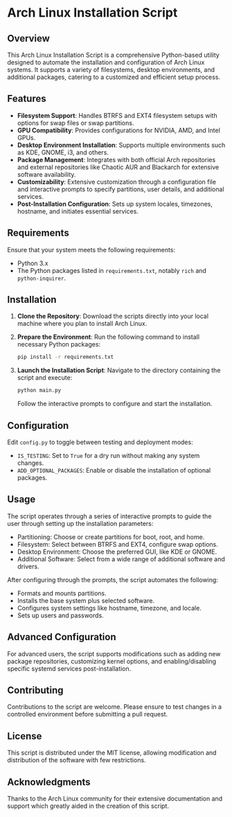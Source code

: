 # Arch Linux Installation Script

## Overview

This Arch Linux Installation Script is a comprehensive Python-based utility designed to automate the installation and configuration of Arch Linux systems. It supports a variety of filesystems, desktop environments, and additional packages, catering to a customized and efficient setup process.

## Features

- **Filesystem Support**: Handles BTRFS and EXT4 filesystem setups with options for swap files or swap partitions.
- **GPU Compatibility**: Provides configurations for NVIDIA, AMD, and Intel GPUs.
- **Desktop Environment Installation**: Supports multiple environments such as KDE, GNOME, i3, and others.
- **Package Management**: Integrates with both official Arch repositories and external repositories like Chaotic AUR and Blackarch for extensive software availability.
- **Customizability**: Extensive customization through a configuration file and interactive prompts to specify partitions, user details, and additional services.
- **Post-Installation Configuration**: Sets up system locales, timezones, hostname, and initiates essential services.

## Requirements

Ensure that your system meets the following requirements:
- Python 3.x
- The Python packages listed in `requirements.txt`, notably `rich` and `python-inquirer`.

## Installation

1. **Clone the Repository**:
   Download the scripts directly into your local machine where you plan to install Arch Linux.

2. **Prepare the Environment**:
   Run the following command to install necessary Python packages:
   ```bash
   pip install -r requirements.txt
   ```

3. **Launch the Installation Script**:
   Navigate to the directory containing the script and execute:
   ```bash
   python main.py
   ```
   Follow the interactive prompts to configure and start the installation.

## Configuration

Edit `config.py` to toggle between testing and deployment modes:
- `IS_TESTING`: Set to `True` for a dry run without making any system changes.
- `ADD_OPTIONAL_PACKAGES`: Enable or disable the installation of optional packages.

## Usage

The script operates through a series of interactive prompts to guide the user through setting up the installation parameters:
- Partitioning: Choose or create partitions for boot, root, and home.
- Filesystem: Select between BTRFS and EXT4, configure swap options.
- Desktop Environment: Choose the preferred GUI, like KDE or GNOME.
- Additional Software: Select from a wide range of additional software and drivers.

After configuring through the prompts, the script automates the following:
- Formats and mounts partitions.
- Installs the base system plus selected software.
- Configures system settings like hostname, timezone, and locale.
- Sets up users and passwords.

## Advanced Configuration

For advanced users, the script supports modifications such as adding new package repositories, customizing kernel options, and enabling/disabling specific systemd services post-installation.

## Contributing

Contributions to the script are welcome. Please ensure to test changes in a controlled environment before submitting a pull request.

## License

This script is distributed under the MIT license, allowing modification and distribution of the software with few restrictions.

## Acknowledgments

Thanks to the Arch Linux community for their extensive documentation and support which greatly aided in the creation of this script.

